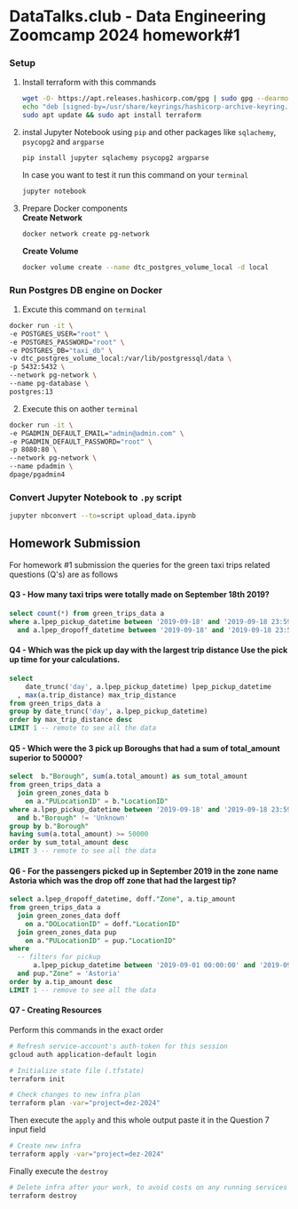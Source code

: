 # DataTalks.club - Data Engineering Zoomcamp 2024 homework#1

### Setup

1. Install terraform with this commands

    ```bash
    wget -O- https://apt.releases.hashicorp.com/gpg | sudo gpg --dearmor -o /usr/share/keyrings/hashicorp-archive-keyring.gpg
    echo "deb [signed-by=/usr/share/keyrings/hashicorp-archive-keyring.gpg] https://apt.releases.hashicorp.com $(lsb_release -cs) main" | sudo tee /etc/apt/sources.list.d/hashicorp.list
    sudo apt update && sudo apt install terraform
    ```
2. instal Jupyter Notebook using `pip` and other packages like `sqlachemy`, `psycopg2` and `argparse`
    ```bash
    pip install jupyter sqlachemy psycopg2 argparse
    ```
    In case you want to test it run this command on your `terminal`
    ```bash
    jupyter notebook
    ```
3. Prepare Docker components
    <br>
    **Create Network**
    ```bash
    docker network create pg-network
    ```

    **Create Volume**
    ```bash
    docker volume create --name dtc_postgres_volume_local -d local
    ```

### Run Postgres DB engine on Docker
1. Excute this command on `terminal`
```bash
docker run -it \
-e POSTGRES_USER="root" \ 
-e POSTGRES_PASSWORD="root" \
-e POSTGRES_DB="taxi_db" \
-v dtc_postgres_volume_local:/var/lib/postgressql/data \
-p 5432:5432 \
--network pg-network \
--name pg-database \
postgres:13
```

2. Execute this on aother `terminal`
```bash
docker run -it \
-e PGADMIN_DEFAULT_EMAIL="admin@admin.com" \
-e PGADMIN_DEFAULT_PASSWORD="root" \
-p 8080:80 \
--network pg-network \
--name pdadmin \
dpage/pgadmin4
```

### Convert Jupyter Notebook to `.py` script

```bash
jupyter nbconvert --to=script upload_data.ipynb
```

## Homework Submission

For homework #1 submission the queries for the green taxi trips related questions (Q's) are as follows

#### Q3 - How many taxi trips were totally made on September 18th 2019?

```sql
select count(*) from green_trips_data a
where a.lpep_pickup_datetime between '2019-09-18' and '2019-09-18 23:59:59'
  and a.lpep_dropoff_datetime between '2019-09-18' and '2019-09-18 23:59:59'
```

#### Q4 - Which was the pick up day with the largest trip distance Use the pick up time for your calculations.

```sql
select 
    date_trunc('day', a.lpep_pickup_datetime) lpep_pickup_datetime
  , max(a.trip_distance) max_trip_distance
from green_trips_data a
group by date_trunc('day', a.lpep_pickup_datetime)
order by max_trip_distance desc
LIMIT 1 -- remote to see all the data
```

#### Q5 - Which were the 3 pick up Boroughs that had a sum of total_amount superior to 50000?

```sql
select  b."Borough", sum(a.total_amount) as sum_total_amount
from green_trips_data a
  join green_zones_data b
    on a."PULocationID" = b."LocationID"
where a.lpep_pickup_datetime between '2019-09-18' and '2019-09-18 23:59:59'
  and b."Borough" != 'Unknown'
group by b."Borough"
having sum(a.total_amount) >= 50000
order by sum_total_amount desc
LIMIT 3 -- remote to see all the data
```
#### Q6 - For the passengers picked up in September 2019 in the zone name Astoria which was the drop off zone that had the largest tip?

```sql
select a.lpep_dropoff_datetime, doff."Zone", a.tip_amount
from green_trips_data a
  join green_zones_data doff
    on a."DOLocationID" = doff."LocationID"
  join green_zones_data pup
    on a."PULocationID" = pup."LocationID"
where 
  -- filters for pickup
      a.lpep_pickup_datetime between '2019-09-01 00:00:00' and '2019-09-30 23:59:59'
  and pup."Zone" = 'Astoria'
order by a.tip_amount desc
LIMIT 1 -- remove to see all the data
```

#### Q7 - Creating Resources

Perform this commands in the exact order

```bash
# Refresh service-account's auth-token for this session
gcloud auth application-default login

# Initialize state file (.tfstate)
terraform init

# Check changes to new infra plan
terraform plan -var="project=dez-2024"
```

Then execute the `apply` and this whole output paste it in the Question 7 input field

```bash
# Create new infra
terraform apply -var="project=dez-2024"
```

Finally execute the `destroy`

```bash
# Delete infra after your work, to avoid costs on any running services
terraform destroy
```

